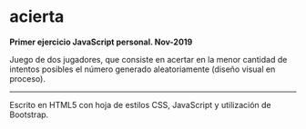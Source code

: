 # acierta

<b>Primer ejercicio JavaScript personal. Nov-2019 </b>

Juego de dos jugadores, que consiste en acertar en la menor cantidad de intentos posibles el número generado aleatoriamente (diseño visual en proceso).

<hr/>

Escrito en HTML5 con hoja de estilos CSS, JavaScript y utilización de Bootstrap.

